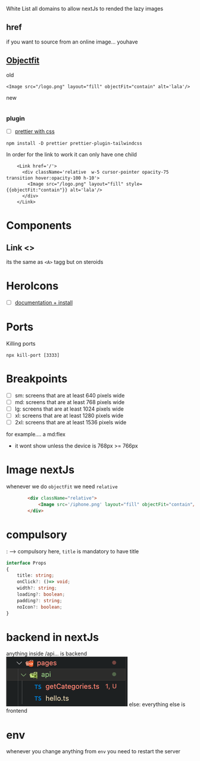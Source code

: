 White List all domains
to allow nextJs to rended the lazy images



## href
if you want to source from an online image... youhave 

## [Objectfit](https://stackoverflow.com/questions/74213106/how-to-use-objectfit-for-next-js-13-image)

old 
```
<Image src="/logo.png" layout="fill" objectFit="contain" alt='lala'/>
```

new
```

```


### plugin
- [ ] [prettier with css](https://tailwindcss.com/blog/automatic-class-sorting-with-prettier)

``` npm
npm install -D prettier prettier-plugin-tailwindcss
```


In order for the link to work it can only have one child
```
    <Link href='/'>
      <div className='relative  w-5 cursor-pointer opacity-75 transition hover:opacity-100 h-10'>
        <Image src="/logo.png" layout="fill" style={{objectFit:"contain"}} alt='lala'/>
      </div>
    </Link>
```

# Components
## Link <>
its the same as `<A>` tagg but on steroids


# HeroIcons
- [ ] [documentation + install](https://github.com/tailwindlabs/heroicons)



# Ports
Killing ports 
``` cli
npx kill-port [3333]
```




# Breakpoints
- [ ] sm: screens that are at least 640 pixels wide
- [ ] md: screens that are at least 768 pixels wide
- [ ] lg: screens that are at least 1024 pixels wide
- [ ] xl: screens that are at least 1280 pixels wide
- [ ] 2xl: screens that are at least 1536 pixels wide

for example.... a md:flex 
- it wont show unless the device is 768px >= 766px



# Image nextJs
whenever we do 
`objectFit`
we  need
`relative`
```html
        <div className="relative">
            <Image src='/iphone.png' layout="fill" objectFit="contain"/>
        </div>
```

# compulsory

: --> compulsory
here, `title` is mandatory to have title
``` ts
interface Props 
{
    title: string;
    onClick?: ()=> void;
    width?: string;
    loading?: boolean;
    padding?: string;
    noIcon?: boolean;
}
```


# backend in nextJs
anything inside /api... is backend
![](../../z/aharo24%202023-03-26%20at%2010.31.04%20PM.png)
else:
everything else is frontend





# env
whenever you change anything from `env` you need to restart the server 